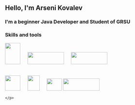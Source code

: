 ## Hello, I'm Arseni Kovalev

### I'm a beginner Java Developer and Student of GRSU


### Skills and tools

<html>
<head>

</head>
<body>
<p>
    <img src="https://upload.wikimedia.org/wikipedia/ru/thumb/3/39/Java_logo.svg/1200px-Java_logo.svg.png" width="50px" height="70px"></img>
&nbsp;&nbsp;&nbsp;&nbsp;
    <img src="https://upload.wikimedia.org/wikipedia/commons/thumb/4/44/Spring_Framework_Logo_2018.svg/220px-Spring_Framework_Logo_2018.svg.png" width="120px" height="40px"></img>
&nbsp;&nbsp;&nbsp;&nbsp;
    <img src="https://upload.wikimedia.org/wikipedia/commons/thumb/2/22/Hibernate_logo_a.png/250px-Hibernate_logo_a.png" width="120px" height="40px"></img>
    <br>
    <br>
    <br>
    <img src="https://upload.wikimedia.org/wikipedia/commons/thumb/6/61/HTML5_logo_and_wordmark.svg/120px-HTML5_logo_and_wordmark.svg.png" width="50px" height="50px"></img>
&nbsp;&nbsp;&nbsp;&nbsp;
    <img src="https://upload.wikimedia.org/wikipedia/commons/thumb/d/d5/CSS3_logo_and_wordmark.svg/120px-CSS3_logo_and_wordmark.svg.png" width="40px" height="50px"></img>
&nbsp;&nbsp;&nbsp;&nbsp;
    <img src="https://upload.wikimedia.org/wikipedia/commons/thumb/2/29/Postgresql_elephant.svg/440px-Postgresql_elephant.svg.png" width="50px" height="40px"></img>
    <img src="https://upload.wikimedia.org/wikipedia/commons/thumb/e/e0/Git-logo.svg/300px-Git-logo.svg.png" width="120px" height="40px"></img>

    </p>
</body>
</html>
